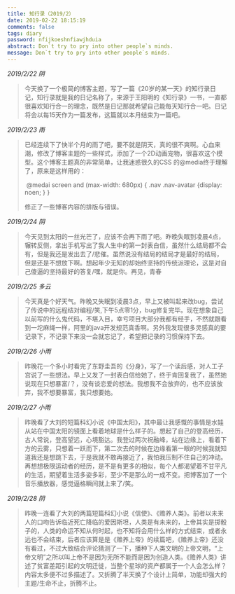 ```yaml
---
title: 知行录（2019/2）
date: 2019-02-22 18:15:19
comments: false
tags: diary
password: nfijkoeshnfiawjhduia
abstract: Don`t try to pry into other people`s minds.
message: Don`t try to pry into other people`s minds.
---
```


*2019/2/22 阴*

> 今天换了一个极简的博客主题，写了一篇《20岁的某一天》的知行录日记，知行录就是我的日记名称了，来源于王阳明的《知行录》一书，一直都很喜欢知行合一的理念，既然是日记那就希望自己能每天知行合一吧。日记将会以每15天作为一篇发布，这篇就以本月结束为一篇吧。

*2019/2/23 雨*

> 已经连续下了快半个月的雨了吧，要不就是阴天，真的很不爽啊。心血来潮，修改了博客主题的一些样式，添加了一个2D动画宠物，很喜欢这个模型。这个博客主题真的非常简单，让我迷惑很久的CSS 的@media终于理解了，原来是这样用的：
>
> ​	@medai screen and (max-width: 680px) {  .nav .nav-avatar {display: noen; } }
>
> 修正了一些博客内容的排版与错误。

*2019/2/24 阴*

> 今天见到太阳的一丝光芒了，应该不会再下雨了吧。昨晚失眠到凌晨4点，辗转反侧，拿出手机写出了我人生中的第一封表白信，虽然什么结局都不会有，但是我还是发出去了/悲催。虽然说没有结局的结局才是最好的结局，但是还是不想放下啊。想起年少无知的却始终坚持的传统派理论，这是对自己傻逼的坚持最好的答复/嘿，就是你。再见，青春

*2019/2/25 多云*

> 今天真是个好天气。昨晚又失眠到凌晨3点，早上又被叫起来改bug，尝试了传说中的远程结对编程/笑,下午5点零1分，bug修复完毕。现在想象自己以前写的什么鬼代码，不堪入目，幸亏项目大部分我都有经手，不然就跟看到一坨麻绳一样，阿里的java开发规范真香啊。另外我发现很多灵感真的要记录下，不记录下来没一会就忘记了，希望把记录的习惯保持下去。

*2019/2/26 小雨*

> 昨晚花一个多小时看完了东野圭吾的《分身》，写了一个读后感，对人工子宫说了一些想法。早上又发了一封表白信给她了，终于肯回复我了，虽然她说现在只想暴富/？，没有谈恋爱的想法。我想我不会放弃的，也不应该放弃，我不想要暴富，我只想要她。

*2019/2/27 小雨*

> 昨晚看了大刘的短篇科幻小说《中国太阳》，其中最让我感慨的事情是水娃从站在中国太阳的镜面上看着地球是什么样子的。想起了自己的登高经历，古人常说，登高望远，心境豁达。我登过两次祝融峰，站在边缘上，看着下方的云雾，只想着一跃而下，第二次去的时候在边缘看第一眼的时候我就知道我还是想跳下去，于是我就不敢再接近了，我怕我压制不住自己的冲动。再想想极限运动者的经历，是不是有更多的相似，每个人都渴望着不甘平凡的生活，期望着生活多姿多彩，至少不是那么的一成不变。把博客加了一个音乐播放器，感觉逼格瞬间就上来了/笑。

*2019/2/28 阴*

> 昨晚一连看了大刘的两篇短篇科幻小说《信使》、《赡养人类》。前者以未来人的口吻告诉临近死亡降临的爱因斯坦，人类是有未来的，上帝其实是掷骰子的，人类的命运不知从何时起，也不知将会用什么样的方式结束，或者永远也不会结束，后者应该算是是《赡养上帝》的续篇吧，《赡养上帝》还没有看过，不过大致结合评论猜测了一下，播种下人类文明的上帝文明，“上帝文明”之所以叫上帝不是因为无所不能而是因为创造人类。《赡养人类》讲述了贫富差距引起的文明迁徙，当整个星球的资产都属于一个人会怎么样？内容太多便不过多描述了。又折腾了半天换了个设计上简单，功能却强大的主题/生命不止，折腾不止。